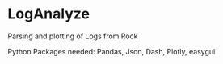 # LogAnalyze
Parsing and plotting of Logs from Rock

Python Packages needed: Pandas, Json, Dash, Plotly, easygui
